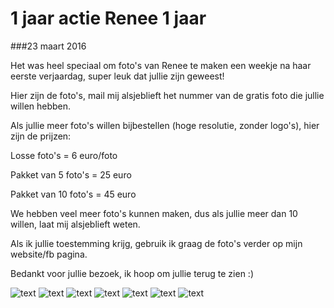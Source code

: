 1 jaar actie Renee 1 jaar
=========================

###23 maart 2016

Het was heel speciaal om foto's van Renee te maken een weekje na haar eerste verjaardag, super leuk dat jullie zijn geweest!

Hier zijn de foto's, mail mij alsjeblieft het nummer van de gratis foto die jullie willen hebben.

Als jullie meer foto's willen bijbestellen (hoge resolutie, zonder logo's), hier zijn de prijzen:

Losse foto's = 6 euro/foto

Pakket van 5 foto's = 25 euro

Pakket van 10 foto's = 45 euro

We hebben veel meer foto's kunnen maken, dus als jullie meer dan 10 willen, laat mij alsjeblieft weten.

Als ik jullie toestemming krijg, gebruik ik graag de foto's verder op mijn website/fb pagina.

Bedankt voor jullie bezoek, ik hoop om jullie terug te zien :)

![text](/img/blog/1-jaar-actie-renee-1-jaar/1.jpg)
![text](/img/blog/1-jaar-actie-renee-1-jaar/2.jpg)
![text](/img/blog/1-jaar-actie-renee-1-jaar/3.jpg)
![text](/img/blog/1-jaar-actie-renee-1-jaar/4.jpg)
![text](/img/blog/1-jaar-actie-renee-1-jaar/5.jpg)
![text](/img/blog/1-jaar-actie-renee-1-jaar/6.jpg)
![text](/img/blog/1-jaar-actie-renee-1-jaar/7.jpg)